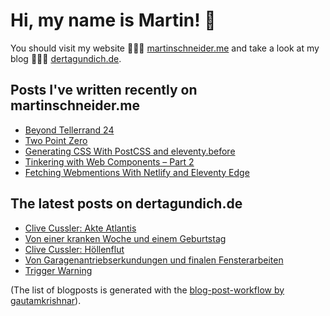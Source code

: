 # Hi, my name is Martin! 👋 
You should visit my website 👨🏼‍💻  [martinschneider.me](https://martinschneider.me) and take a look at my blog 🤷🏼‍♂️ [dertagundich.de](https://www.dertagundich.de).

## Posts I've written recently on martinschneider.me
<!-- MSME-POST-LIST:START -->
- [Beyond Tellerrand 24](https://martinschneider.me/articles/beyond-tellerrand-24/)
- [Two Point Zero](https://martinschneider.me/articles/two-point-zero/)
- [Generating CSS With PostCSS and eleventy.before](https://martinschneider.me/articles/generating-css-with-postcss-and-eleventy-before/)
- [Tinkering with Web Components – Part 2](https://martinschneider.me/articles/tinkering-with-web-components-part-2/)
- [Fetching Webmentions With Netlify and Eleventy Edge](https://martinschneider.me/articles/fetching-webmentions-with-netlify-and-eleventy-edge/)
<!-- MSME-POST-LIST:END -->

## The latest posts on dertagundich.de
<!-- DTUI-POST-LIST:START -->
- [Clive Cussler: Akte Atlantis](https://www.dertagundich.de/2024/10/clive-cussler-akte-atlantis)
- [Von einer kranken Woche und einem Geburtstag](https://www.dertagundich.de/2024/09/von-einer-kranken-woche-und-einem-geburtstag)
- [Clive Cussler: Höllenflut](https://www.dertagundich.de/2024/09/clive-cussler-hollenflut)
- [Von Garagenantriebserkundungen und finalen Fensterarbeiten](https://www.dertagundich.de/2024/09/von-garagenantriebserkundungen-und-finalen-fensterarbeiten)
- [Trigger Warning](https://www.dertagundich.de/2024/09/trigger-warning)
<!-- DTUI-POST-LIST:END -->

(The list of blogposts is generated with the [blog-post-workflow by gautamkrishnar](https://github.com/gautamkrishnar/blog-post-workflow)).
